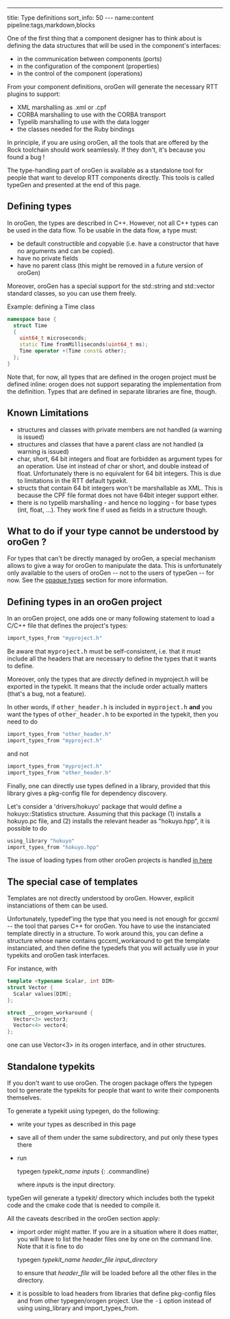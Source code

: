---
title: Type definitions
sort_info: 50
--- name:content pipeline:tags,markdown,blocks

One of the first thing that a component designer has to think about is defining
the data structures that will be used in the component's interfaces:

* in the communication between components (ports)
* in the configuration of the component (properties)
* in the control of the component (operations)

From your component definitions, oroGen will generate the necessary RTT plugins
to support:

* XML marshalling as .xml or .cpf
* CORBA marshalling to use with the CORBA transport
* Typelib marshalling to use with the data logger
* the classes needed for the Ruby bindings

In principle, if you are using oroGen, all the tools that are offered by the
Rock toolchain should work seamlessly. If they don't, it's because you
found a bug !

The type-handling part of oroGen is available as a standalone tool for people
that want to develop RTT components directly. This tools is called typeGen and
presented at the end of this page.

Defining types
--------------
In oroGen, the types are described in C++. However, not all C++ types can be
used in the data flow. To be usable in the data flow, a type must:

* be default constructible and copyable (i.e. have a constructor that have no
  arguments and can be copied).
* have no private fields
* have no parent class (this might be removed in a future version of oroGen)

Moreover, oroGen has a special support for the std::string and std::vector
standard classes, so you can use them freely.

Example: defining a Time class

~~~ cpp
namespace base {
  struct Time
  {
    uint64_t microseconds;
    static Time fromMilliseconds(uint64_t ms);
    Time operator +(Time const& other);
  };
}
~~~

Note that, for now, all types that are defined in the orogen project must be
defined inline: orogen does not support separating the implementation from the
definition. Types that are defined in separate libraries are fine, though.

Known Limitations
-----------------

 * structures and classes with private members are not handled (a warning is
   issued)
 * structures and classes that have a parent class are not handled (a warning is
   issued)
 * char, short, 64 bit integers and float are forbidden as argument types for an
   operation. Use int instead of char or short, and double instead of
   float. Unfortunately there is no equivalent for 64 bit integers. This is due
   to limitations in the RTT default typekit.
 * structs that contain 64 bit integers won't be marshallable as XML. This is
   because the CPF file format does not have 64bit integer support either.
 * there is no typelib marshalling - and hence no logging - for base types (int,
   float, ...). They work fine if used as fields in a structure though.

What to do if your type cannot be understood by oroGen ?
--------------------------------------------------------
For types that can't be directly managed by oroGen, a special mechanism allows
to give a way for oroGen to manipulate the data. This is unfortunately only
available to the users of oroGen -- not to the users of typeGen -- for now. See the [opaque
types](opaque_types.html) section for more information.

Defining types in an oroGen project
-----------------------------------
In an oroGen project, one adds one or many following statement to load a C/C++
file that defines the project's types:

~~~ ruby
import_types_from "myproject.h"
~~~

Be aware that <tt>myproject.h</tt> must be self-consistent, i.e. that it must
include all the headers that are necessary to define the types that it wants to
define.

Moreover, only the types that are _directly_ defined in myproject.h will be
exported in the typekit. It means that the include order actually matters
(that's a bug, not a feature).

In other words, if <tt>other_header.h</tt> is included in <tt>myproject.h</tt>
**and** you want the types of <tt>other_header.h</tt> to be exported in the
typekit, then you need to do

~~~ ruby
import_types_from "other_header.h"
import_types_from "myproject.h"
~~~

and not

~~~ ruby
import_types_from "myproject.h"
import_types_from "other_header.h"
~~~


Finally, one can directly use types defined in a library, provided that this
library gives a pkg-config file for dependency discovery.

Let's consider a 'drivers/hokuyo' package that would define a hokuyo::Statistics
structure. Assuming that this package (1) installs a hokuyo.pc file, and (2)
installs the relevant header as "hokuyo.hpp", it is possible to do

~~~ ruby
using_library "hokuyo"
import_types_from "hokuyo.hpp"
~~~

The issue of loading types from other oroGen projects is handled [in
here](cross_project.html)

The special case of templates
-----------------------------
Templates are not directly understood by oroGen. Howver, explicit instanciations
of them can be used.

Unfortunately, typedef'ing the type that you need is not enough for gccxml --
the tool that parses C++ for oroGen. You have to use the instanciated template
directly in a structure. To work around this, you can define a structure whose
name contains gccxml_workaround to get the template instanciated, and then
define the typedefs that you will actually use in your typekits and oroGen task
interfaces.

For instance, with

~~~ cpp
template <typename Scalar, int DIM>
struct Vector {
  Scalar values[DIM];
};

struct __orogen_workaround {
  Vector<3> vector3;
  Vector<4> vector4;
};
~~~

one can use Vector&lt;3&gt; in its orogen interface, and in other structures.

Standalone typekits
-------------------

If you don't want to use oroGen. The orogen package offers the typegen tool to
generate the typekits for people that want to write their components themselves.

To generate a typekit using typegen, do the following:

* write your types as described in this page
* save all of them under the same subdirectory, and put only these types there
* run
  
  typegen _typekit_name_ _inputs_
  {: .commandline}

  where _inputs_ is the input directory.

typeGen will generate a typekit/ directory which includes both the typekit code and
the cmake code that is needed to compile it.

All the caveats described in the oroGen section apply:

* import order might matter. If you are in a situation where it does matter, you
  will have to list the header files one by one on the command line. Note that
  it is fine to do

  typegen _typekit_name_ _header_file_ _input_directory_

  to ensure that _header_file_ will be loaded before all the other files in the
  directory.

* it is possible to load headers from libraries that define pkg-config files and
  from other typegen/orogen project. Use the <tt>-i</tt> option instead of using
  using_library and import_types_from.

